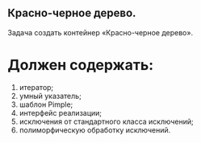 ## Красно-черное дерево.
Задача создать контейнер «Красно-черное дерево».
# Должен содержать:
1. итератор;
2. умный указатель;
3. шаблон Pimple;
4. интерфейс реализации;
5. исключения от стандартного класса исключений;
6. полиморфическую обработку исключений.
